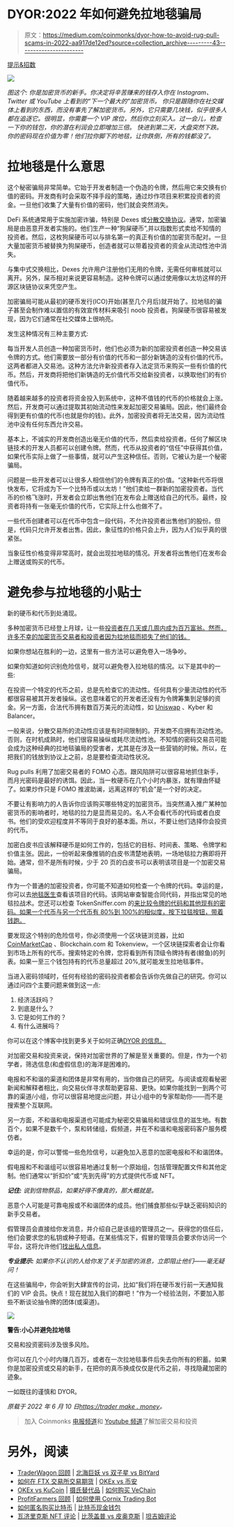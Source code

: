 # DYOR:2022 年如何避免拉地毯骗局

> 原文：<https://medium.com/coinmonks/dyor-how-to-avoid-rug-pull-scams-in-2022-aa917de12ed?source=collection_archive---------43----------------------->

[提示&招数](https://tradermake.money/blog/tag/tips-tricks/)

![](img/bb9f94775da110309bbf3aa6dddf4778.png)

*图这个:* *你是加密货币的新手。你决定将辛苦赚来的钱存入你在 Instagram、Twitter 或 YouTube 上看到的“下一个最大的”加密货币。* *你只是跟随你在社交媒体上看到的东西，而没有事先了解加密货币。另外，它只需要几块钱，似乎很多人都在追逐它。很明显，你需要一个 VIP 席位，然后你立刻买入。过一会儿，检查一下你的钱包，你的潜在利润会立即增加三倍。* *快进到第二天，大盘突然下跌。你的密码现在价值为零！他们拉你脚下的地毯，让你跌倒，所有的钱都没了。*

# 拉地毯是什么意思

这个秘密骗局非常简单。它始于开发者制造一个伪造的令牌，然后用它来交换有价值的密码。开发商有时会采取不择手段的策略，通过炒作项目来积累投资者的资金。一旦他们收集了大量有价值的密码，他们就会突然消失。

DeFi 系统通常用于实施加密诈骗，特别是 Dexes 或[分散交换协议](https://tradermake.money/blog/what-is-bybit/)。通常，加密骗局是由恶意开发者实施的。他们生产一种“狗屎硬币”,并以指数形式卖给不知情的投资者。然后，这枚狗屎硬币可以与排名第一的真正有价值的加密货币配对。一旦大量加密货币被替换为狗屎硬币，创造者就可以带着投资者的资金从流动性池中消失。

与集中式交换相比，Dexes 允许用户注册他们无用的令牌，无需任何审核就可以离开。另外，屎币相对来说更容易制造。这种令牌可以通过使用像以太坊这样的开源区块链协议来凭空产生。

加密骗局可能从最初的硬币发行(ICO)开始(甚至几个月后)就开始了。拉地毯的骗子甚至会制作难以置信的有效宣传材料来吸引 noob 投资者。狗屎硬币很容易被发现，因为它们通常在社交媒体上很响亮。

发生这种情况有三种主要方式:

每当开发人员创造一种加密货币时，他们也必须为新的加密投资者创造一种交易该令牌的方式。他们需要放一部分有价值的代币和一部分新铸造的没有价值的代币。这两者都进入交易池。这种方法允许新投资者存入法定货币来购买一些有价值的代币。然后，开发商将把他们新铸造的无价值代币交给新投资者，以换取他们的有价值代币。

随着越来越多的投资者将资金投入到系统中，这种不值钱的代币的价格就会上涨。然后，开发商可以通过提取其初始流动性来发起加密交易骗局。因此，他们最终会得到更有价值的代币(也就是你的钱)。此外，加密投资者将无法交易，因为流动性池中没有任何东西允许交易。

基本上，不诚实的开发商创造出毫无价值的代币，然后卖给投资者。任何了解区块链技术的开发人员都可以创建令牌。然而，代币从投资者的“信任”中获得其价值，如果代币实际上做了一些事情，就可以产生这种信任。否则，它被认为是一个秘密骗局。

问题是一些开发者可以让很多人相信他们的令牌有真正的价值。“这种新代币将很快发布，它将成为下一个比特币或以太坊！”他们卖给一群新的加密投资者。当代币的价格飞涨时，开发者会立即出售他们在发布会上赠送给自己的代币。最终，投资者将持有一张毫无价值的代币，它实际上什么也做不了。

一些代币创建者可以在代币中包含一段代码，不允许投资者出售他们的股份。但是，代码只允许开发者出售。因此，象征性的价格只会上升，因为人们似乎真的很紧张。

当象征性价格变得非常高时，就会出现拉地毯的情况。开发者将出售他们在发布会上赠送或购买的代币。

# 避免参与拉地毯的小贴士

新的硬币和代币到处涌现。

多种加密货币已经登上月球，让一些[投资者在几天或几周内成为百万富翁。然而，许多不幸的加密货币交易者和投资者因为拉地毯而损失了他们的钱。](https://tradermake.money/blog/best-indicators-for-crypto-trading/)

如果你想站在胜利的一边，这里有一些方法可以避免卷入一场争吵。

如果你知道如何识别危险信号，就可以避免卷入拉地毯的情况。以下是其中的一些:

在投资一个特定的代币之前，总是先检查它的流动性。任何具有少量流动性的代币都很容易被其开发者操纵。这也意味着它的开发者还没有为令牌筹集到足够的资金。另一方面，合法代币拥有数百万美元的流动性，如 [Uniswap](https://uniswap.org/) 、Kyber 和 Balancer。

一般来说，分散交易所的流动性应该是有时间限制的。开发商不应拥有流动性池。否则，在时机成熟时，他们很容易操纵或耗尽流动性池。不知情的密码交易员可能会成为这种经典的拉地毯骗局的受害者，尤其是在涉及一些营销的时候。所以，在把我们的钱放到协议上之前，总是要检查流动性状况。

Rug pulls 利用了加密交易者的 FOMO 心态。跟风陷阱可以很容易地抓住新手，而月光密码是最好的诱饵。因此，当一枚硬币在几个小时内暴涨，就有理由怀疑了。如果炒作只是 FOMO 推波助澜，远离这样的“机会”是一个好的决定。

不要让有影响力的人告诉你应该购买哪些特定的加密货币。当突然涌入推广某种加密货币的影响者时，地毯的拉力是显而易见的。名人不会看代币的代码或者白皮书。他们的受欢迎程度并不等同于良好的基本面。所以，不要让他们选择你会投资的代币。

加密白皮书应该解释硬币是如何工作的，包括它的目标、时间表、策略、令牌学和价值主张。因此，一份听起来像推销的白皮书清楚地表明，一场地毯拉力赛即将开始。通常，但不是所有时候，少于 20 页的白皮书可以表明该项目是一个加密交易骗局。

作为一个普通的加密投资者，你可能不知道如何检查一个令牌的代码。幸运的是，你可以去[地毯医生](https://rugdoc.io/)查看该项目的代码。该网站审查智能合同代码，并指出常见的地毯拉战术。您还可以检查 TokenSniffer.com 的[来比较令牌的代码和其他现有的密码。如果一个代币与另一个代币有 80%到 100%的相似度，按下拉毯按钮，带着钱跑。](https://tokensniffer.com/)

要发现这个特别的危险信号，你必须使用一个区块链浏览器，比如 [CoinMarketCap](https://coinmarketcap.com/) 、Blockchain.com 和 Tokenview。一个区块链探索者会让你看到市场上所有的代币。搜索特定的令牌，您将看到所有顶级令牌持有者(鲸鱼)的列表。如果一至三个钱包持有的代币总量超过 20%,就可能发生拉地毯事件。

当进入密码领域时，任何有经验的密码投资者都会告诉你先做自己的研究。你可以通过问四个主要问题来做到这一点:

1.  经济活跃吗？
2.  到底是什么？
3.  它是如何工作的？
4.  有什么进展吗？

你可以在这个博客中找到更多关于如何正确[DYOR 的信息。](https://tradermake.money/blog/how-to-get-into-crypto-trading/)

对加密交易和投资来说，保持对加密世界的了解是至关重要的。但是，作为一个初学者，筛选信息(和虚假信息)的海洋是困难的。

电报和不和谐的渠道和团体是非常有用的，当你做自己的研究。与阅读或观看秘密新闻和解释者相比，向交易伙伴寻求帮助更容易、更快。如果你能找到一到两个可靠的渠道/小组，你可以很容易地提出问题，并让小组中的专家帮助你——而不是搜索整个互联网。

另一方面，不和谐和电报渠道也可能成为秘密交易骗局和错误信息的滋生地。有数百个，如果不是数千个，泵和转储组，假频道，并在不和谐和电报密码客户服务模仿者。

幸运的是，你可以警惕一些危险信号，以避免加入恶意的加密电报和不和谐团体。

假电报和不和谐组可以很容易地通过复制一个原始组，包括管理配置文件和其他定制。他们通常以“折扣价”或“先到先得”的方式提供代币或 NFT。

***记住:*** *说到信物祭品，如果好得不像真的，那大概就是。*

恶意个人可能是可靠电报或不和谐团体的成员。他们捕食那些似乎缺乏密码知识的新手交易者。

假管理员会直接给你发消息，并介绍自己是该组的管理员之一。获得您的信任后，他们会要求您的私钥或种子短语。在某些情况下，假冒的管理员会要求你访问一个平台，这将允许他们[找出私人信息](https://www.einnews.com/pr_news/574663169/increasing-bitcoin-scams-worries-investors-cyber-experts-explains-how-to-spot-bitcoin-scammers)。

***专业提示:*** *如果你不认识的人给你发了关于加密的消息，立即阻止他们——毫无疑问！*

在这些骗局中，你会听到大肆宣传的台词，比如“我们将在硬币发行前一天通知我们的 VIP 会员。快点！现在就加入我们的群吧！”作为一个经验法则，不要加入那些不断谈论抽令牌的团体(或渠道)。

![](img/1aa1f07ae336633483c733b8c192155e.png)

**警告:小心并避免拉地毯**

交易和投资密码涉及很多风险。

你可以在几个小时内赚几百万，或者在一次拉地毯事件后失去你所有的积蓄。如果你是加密投资或交易的新手，在把你的真币换成仅仅是代币之前，寻找隐藏加密的迹象。

一如既往的谨慎和 DYOR。

*原载于 2022 年 6 月 10 日*[*https://trader make . money*](https://tradermake.money/blog/tips-to-avoid-being-involved-in-a-rug-pull/)*。*

> 加入 Coinmonks [电报频道](https://t.me/coincodecap)和 [Youtube 频道](https://www.youtube.com/c/coinmonks/videos)了解加密交易和投资

# 另外，阅读

*   [TraderWagon 回顾](https://coincodecap.com/traderwagon-review) | [北海巨妖 vs 双子星 vs BitYard](https://coincodecap.com/kraken-vs-gemini-vs-bityard)
*   [如何在 FTX 交易所交易期货](https://coincodecap.com/ftx-futures-trading) | [OKEx vs 币安](https://coincodecap.com/okex-vs-binance)
*   [OKEx vs KuCoin](https://coincodecap.com/okex-kucoin) | [摄氏替代品](https://coincodecap.com/celsius-alternatives) | [如何购买 VeChain](https://coincodecap.com/buy-vechain)
*   [ProfitFarmers 回顾](https://coincodecap.com/profitfarmers-review) | [如何使用 Cornix Trading Bot](https://coincodecap.com/cornix-trading-bot)
*   [如何匿名购买比特币](https://coincodecap.com/buy-bitcoin-anonymously) | [比特币现金钱包](https://coincodecap.com/bitcoin-cash-wallets)
*   [瓦济里克斯 NFT 评论](https://coincodecap.com/wazirx-nft-review) | [比茨盖普 vs 皮奥克斯](https://coincodecap.com/bitsgap-vs-pionex) | [坦吉姆评论](https://coincodecap.com/tangem-wallet-review)